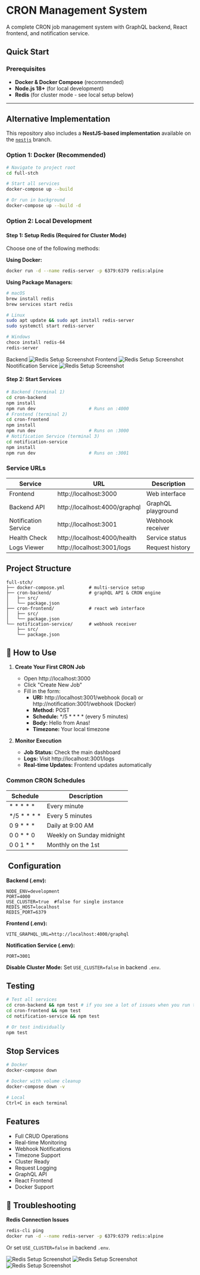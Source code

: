 # CRON Management System

A complete CRON job management system with GraphQL backend, React frontend, and notification service.

##  Quick Start

### Prerequisites
- **Docker & Docker Compose** (recommended)
- **Node.js 18+** (for local development)
- **Redis** (for cluster mode - see local setup below)

- ---

## Alternative Implementation

This repository also includes a **NestJS-based implementation** available on the [`nestjs`](https://github.com/anasabbal/full-stch/tree/nestjs) branch.  

### Option 1: Docker (Recommended)
```bash
# Navigate to project root
cd full-stch

# Start all services
docker-compose up --build

# Or run in background
docker-compose up --build -d
```

### Option 2: Local Development

#### Step 1: Setup Redis (Required for Cluster Mode)
Choose one of the following methods:

**Using Docker:**
```bash
docker run -d --name redis-server -p 6379:6379 redis:alpine
```

**Using Package Managers:**
```bash
# macOS
brew install redis
brew services start redis

# Linux
sudo apt update && sudo apt install redis-server
sudo systemctl start redis-server

# Windows
choco install redis-64
redis-server
```
Backend
![Redis Setup Screenshot](./screenshot/multi-instance.png)
Frontend
![Redis Setup Screenshot](./screenshot/frontend-run.png)
Nootification Service
![Redis Setup Screenshot](./screenshot/notification-service.png)
#### Step 2: Start Services
```bash
# Backend (terminal 1)
cd cron-backend
npm install
npm run dev                    # Runs on :4000
# Frontend (terminal 2)
cd cron-frontend
npm install
npm run dev                    # Runs on :3000
# Notification Service (terminal 3)
cd notification-service
npm install
npm run dev                    # Runs on :3001
```

###  Service URLs
| Service              | URL                                  | Description            |
|----------------------|--------------------------------------|------------------------|
| Frontend             | http://localhost:3000                | Web interface          |
| Backend API          | http://localhost:4000/graphql        | GraphQL playground     |
| Notification Service | http://localhost:3001                | Webhook receiver       |
| Health Check         | http://localhost:4000/health         | Service status         |
| Logs Viewer          | http://localhost:3001/logs           | Request history        |

##  Project Structure
```
full-stch/
├── docker-compose.yml         # multi-service setup
├── cron-backend/              # graphQL API & CRON engine
│   ├── src/
│   └── package.json
├── cron-frontend/             # react web interface
│   ├── src/
│   └── package.json
└── notification-service/      # webhook receiver
    ├── src/
    └── package.json
```

## 🎯 How to Use

1. **Create Your First CRON Job**
    - Open http://localhost:3000
    - Click "Create New Job"
    - Fill in the form:
        - **URI:** http://localhost:3001/webhook (local) or http://notification:3001/webhook (Docker)
        - **Method:** POST
        - **Schedule:** */5 * * * * (every 5 minutes)
        - **Body:** Hello from Anas!
        - **Timezone:** Your local timezone

2. **Monitor Execution**
    - **Job Status:** Check the main dashboard
    - **Logs:** Visit http://localhost:3001/logs
    - **Real-time Updates:** Frontend updates automatically

### Common CRON Schedules
| Schedule      | Description                |
|---------------|----------------------------|
| * * * * *     | Every minute               |
| */5 * * * *   | Every 5 minutes            |
| 0 9 * * *     | Daily at 9:00 AM            |
| 0 0 * * 0     | Weekly on Sunday midnight   |
| 0 0 1 * *     | Monthly on the 1st          |

## ️ Configuration

**Backend (.env):**
```env
NODE_ENV=development
PORT=4000
USE_CLUSTER=true  #false for single instance
REDIS_HOST=localhost
REDIS_PORT=6379
```

**Frontend (.env):**
```env
VITE_GRAPHQL_URL=http://localhost:4000/graphql
```

**Notification Service (.env):**
```env
PORT=3001
```

**Disable Cluster Mode:** Set `USE_CLUSTER=false` in backend `.env`.

##  Testing
```bash
# Test all services
cd cron-backend && npm test # if you see a lot of issues when you run tests it jut you are already have redis run on docker you need to shutdown it and make CLUSTER=false in the .env.test
cd cron-frontend && npm test
cd notification-service && npm test

# Or test individually
npm test
```

##  Stop Services
```bash
# Docker
docker-compose down

# Docker with volume cleanup
docker-compose down -v

# Local
Ctrl+C in each terminal
```

##  Features
-  Full CRUD Operations
-  Real-time Monitoring
-  Webhook Notifications
-  Timezone Support
-  Cluster Ready
-  Request Logging
-  GraphQL API
-  React Frontend
-  Docker Support

## 🔧 Troubleshooting

**Redis Connection Issues**
```bash
redis-cli ping
docker run -d --name redis-server -p 6379:6379 redis:alpine
```
Or set `USE_CLUSTER=false` in backend `.env`.

![Redis Setup Screenshot](./screenshot/backend-log.png)
![Redis Setup Screenshot](./screenshot/notification-log.png)
![Redis Setup Screenshot](./screenshot/screen.png)
